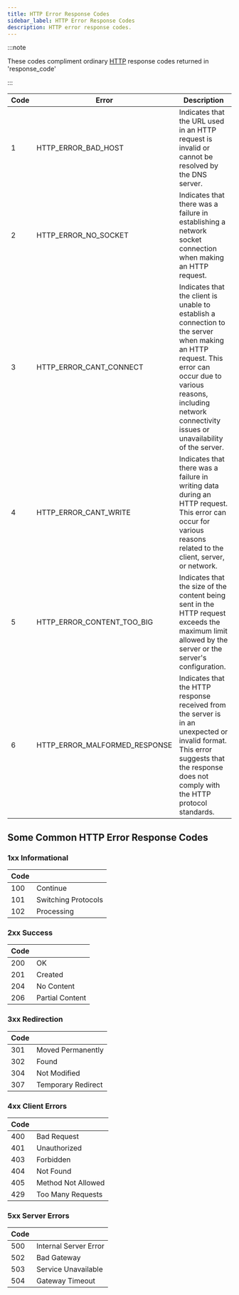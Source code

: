 ```yaml
---
title: HTTP Error Response Codes
sidebar_label: HTTP Error Response Codes
description: HTTP error response codes.
---
```


:::note

These codes compliment ordinary [HTTP](../functions/HTTP) response codes returned in 'response_code'

:::

| Code | Error                         | Description                                                                                                                                                                                                                  |
| ---- | ----------------------------- | ---------------------------------------------------------------------------------------------------------------------------------------------------------------------------------------------------------------------------- |
| 1    | HTTP_ERROR_BAD_HOST           | Indicates that the URL used in an HTTP request is invalid or cannot be resolved by the DNS server.                                                                                                                           |
| 2    | HTTP_ERROR_NO_SOCKET          | Indicates that there was a failure in establishing a network socket connection when making an HTTP request.                                                                                                                  |
| 3    | HTTP_ERROR_CANT_CONNECT       | Indicates that the client is unable to establish a connection to the server when making an HTTP request. This error can occur due to various reasons, including network connectivity issues or unavailability of the server. |
| 4    | HTTP_ERROR_CANT_WRITE         | Indicates that there was a failure in writing data during an HTTP request. This error can occur for various reasons related to the client, server, or network.                                                               |
| 5    | HTTP_ERROR_CONTENT_TOO_BIG    | Indicates that the size of the content being sent in the HTTP request exceeds the maximum limit allowed by the server or the server's configuration.                                                                         |
| 6    | HTTP_ERROR_MALFORMED_RESPONSE | Indicates that the HTTP response received from the server is in an unexpected or invalid format. This error suggests that the response does not comply with the HTTP protocol standards.                                     |

## Some Common HTTP Error Response Codes

### 1xx Informational

| Code |                     |
| ---- | ------------------- |
| 100  | Continue            |
| 101  | Switching Protocols |
| 102  | Processing          |

### 2xx Success

| Code |                 |
| ---- | --------------- |
| 200  | OK              |
| 201  | Created         |
| 204  | No Content      |
| 206  | Partial Content |

### 3xx Redirection

| Code |                    |
| ---- | ------------------ |
| 301  | Moved Permanently  |
| 302  | Found              |
| 304  | Not Modified       |
| 307  | Temporary Redirect |

### 4xx Client Errors

| Code |                    |
| ---- | ------------------ |
| 400  | Bad Request        |
| 401  | Unauthorized       |
| 403  | Forbidden          |
| 404  | Not Found          |
| 405  | Method Not Allowed |
| 429  | Too Many Requests  |

### 5xx Server Errors

| Code |                       |
| ---- | --------------------- |
| 500  | Internal Server Error |
| 502  | Bad Gateway           |
| 503  | Service Unavailable   |
| 504  | Gateway Timeout       |
